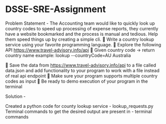 # DSSE-SRE-Assignment

Problem Statement - 
The Accounting team would like to quickly look up country codes to speed up
processing of expense reports, they currently have a website bookmarked and the
process is manual and tedious. Help them speed things up by creating a simple cli.
 Write a country lookup service using your favorite programming language.
 Explore the following API https://www.travel-advisory.info/api
 Given country code -&gt; return country name example:
lookup --countryCode=AU
Australia

 Save the data from https://www.travel-advisory.info/api to a file called
data.json and add functionality to your program to work with a file instead of
real api endpoint
 Make sure your program supports multiple country codes as input
 Be ready to demo execution of your program in the terminal


Solution - 

Created a python code for county lookup service - lookup_requests.py
Terminal commands to get the desired output are present in - terminal commands

